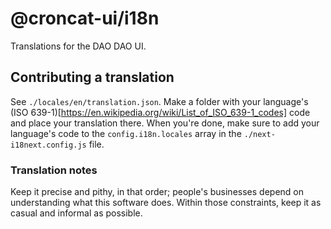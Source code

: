 # @croncat-ui/i18n

Translations for the DAO DAO UI.

## Contributing a translation

See `./locales/en/translation.json`. Make a folder with your language's (ISO 639-1)[https://en.wikipedia.org/wiki/List_of_ISO_639-1_codes] code and place your translation there. When you're done, make sure to add your language's code to the `config.i18n.locales` array in the `./next-i18next.config.js` file.

### Translation notes

Keep it precise and pithy, in that order; people's businesses depend on understanding what this software does. Within those constraints, keep it as casual and informal as possible.
